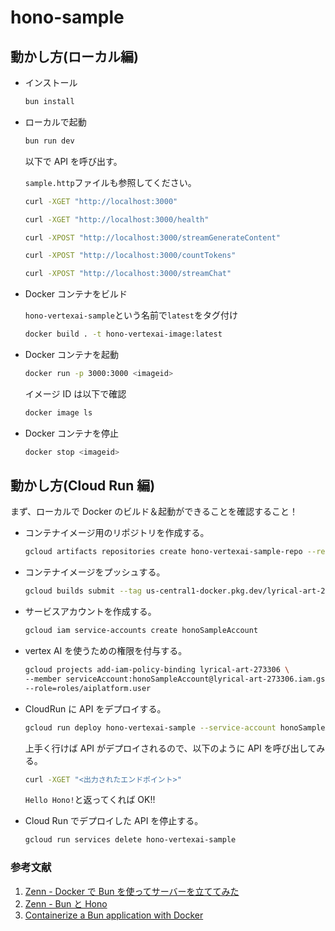 # hono-sample

## 動かし方(ローカル編)

- インストール

  ```bash
  bun install
  ```

- ローカルで起動

  ```bash
  bun run dev
  ```

  以下で API を呼び出す。

  `sample.http`ファイルも参照してください。

  ```bash
  curl -XGET "http://localhost:3000"
  ```

  ```bash
  curl -XGET "http://localhost:3000/health"
  ```

  ```bash
  curl -XPOST "http://localhost:3000/streamGenerateContent"
  ```

  ```bash
  curl -XPOST "http://localhost:3000/countTokens"
  ```

  ```bash
  curl -XPOST "http://localhost:3000/streamChat"
  ```

- Docker コンテナをビルド

  `hono-vertexai-sample`という名前で`latest`をタグ付け

  ```bash
  docker build . -t hono-vertexai-image:latest
  ```

- Docker コンテナを起動

  ```bash
  docker run -p 3000:3000 <imageid>
  ```

  イメージ ID は以下で確認

  ```bash
  docker image ls
  ```

- Docker コンテナを停止

  ```bash
  docker stop <imageid>
  ```

## 動かし方(Cloud Run 編)

まず、ローカルで Docker のビルド＆起動ができることを確認すること！

- コンテナイメージ用のリポジトリを作成する。

  ```bash
  gcloud artifacts repositories create hono-vertexai-sample-repo --repository-format docker --location us-central1
  ```

- コンテナイメージをプッシュする。

  ```bash
  gcloud builds submit --tag us-central1-docker.pkg.dev/lyrical-art-273306/hono-vertexai-sample-repo/hono-vertexai-image
  ```

- サービスアカウントを作成する。

  ```bash
  gcloud iam service-accounts create honoSampleAccount
  ```

- vertex AI を使うための権限を付与する。

  ```bash
  gcloud projects add-iam-policy-binding lyrical-art-273306 \
  --member serviceAccount:honoSampleAccount@lyrical-art-273306.iam.gserviceaccount.com \
  --role=roles/aiplatform.user
  ```

- CloudRun に API をデプロイする。

  ```bash
  gcloud run deploy hono-vertexai-sample --service-account honoSampleAccount@lyrical-art-273306.iam.gserviceaccount.com  --image us-central1-docker.pkg.dev/lyrical-art-273306/hono-vertexai-sample/sample
  ```

  上手く行けば API がデプロイされるので、以下のように API を呼び出してみる。

  ```bash
  curl -XGET "<出力されたエンドポイント>"
  ```

  `Hello Hono!`と返ってくれば OK!!

- Cloud Run でデプロイした API を停止する。

  ```bash
  gcloud run services delete hono-vertexai-sample
  ```

### 参考文献

1. [Zenn - Docker で Bun を使ってサーバーを立ててみた](https://zenn.dev/nanasi_1/articles/6375c0fbaa3b8d)
2. [Zenn - Bun と Hono](https://zenn.dev/yusukebe/articles/efa173ab4b9360)
3. [Containerize a Bun application with Docker](https://bun.sh/guides/ecosystem/docker)
